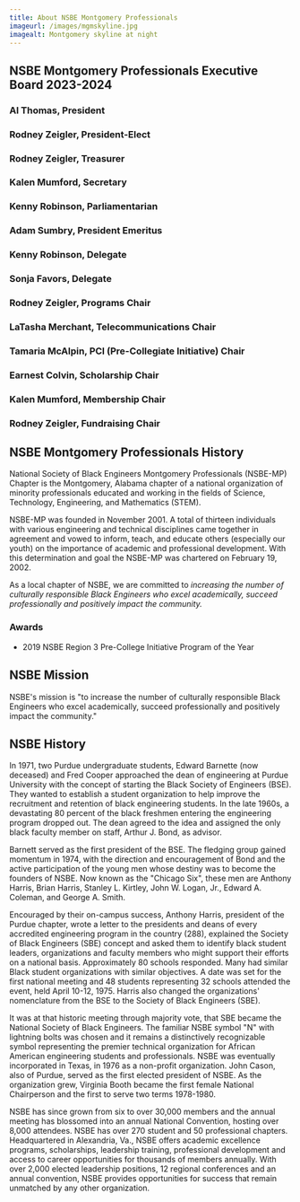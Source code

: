 ```yaml
---
title: About NSBE Montgomery Professionals
imageurl: /images/mgmskyline.jpg
imagealt: Montgomery skyline at night
---
```


## NSBE Montgomery Professionals Executive Board 2023-2024

### Al Thomas, President

### Rodney Zeigler, President-Elect

### Rodney Zeigler, Treasurer

### Kalen Mumford, Secretary

### Kenny Robinson, Parliamentarian

### Adam Sumbry, President Emeritus

### Kenny Robinson, Delegate

### Sonja Favors, Delegate

### Rodney Zeigler, Programs Chair

### LaTasha Merchant, Telecommunications Chair

### Tamaria McAlpin, PCI (Pre-Collegiate Initiative) Chair

### Earnest Colvin, Scholarship Chair

### Kalen Mumford, Membership Chair

### Rodney Zeigler, Fundraising Chair


## NSBE Montgomery Professionals History

National Society of Black Engineers Montgomery Professionals (NSBE-MP) Chapter is the Montgomery, Alabama
chapter of a national organization of minority professionals educated and working in the fields of 
Science, Technology, Engineering, and Mathematics (STEM).

NSBE-MP was founded in November 2001. A total of thirteen individuals with various engineering and technical 
disciplines came together in agreement and vowed to inform, teach, and educate others (especially our youth) 
on the importance of academic and professional development. With this determination and goal the NSBE-MP was 
chartered on February 19, 2002.

As a local chapter of NSBE, we are committed to *increasing the number of culturally responsible Black*
*Engineers who excel academically, succeed professionally and positively impact the community.*

### Awards

* 2019 NSBE Region 3 Pre-College Initiative Program of the Year

## NSBE Mission

NSBE's mission is "to increase the number of culturally responsible Black Engineers who excel academically, 
succeed professionally and positively impact the community."

## NSBE History

In 1971, two Purdue undergraduate students, Edward Barnette (now deceased) and Fred Cooper approached the dean of 
engineering at Purdue University with the concept of starting the Black Society of Engineers (BSE). They wanted 
to establish a student organization to help improve the recruitment and retention of black engineering students. 
In the late 1960s, a devastating 80 percent of the black freshmen entering the engineering program dropped out. 
The dean agreed to the idea and assigned the only black faculty member on staff, Arthur J. Bond, as advisor.

Barnett served as the first president of the BSE. The fledging group gained momentum in 1974, with the direction 
and encouragement of Bond and the active participation of the young men whose destiny was to become the founders 
of NSBE. Now known as the "Chicago Six", these men are Anthony Harris, Brian Harris, Stanley L. Kirtley, 
John W. Logan, Jr., Edward A. Coleman, and George A. Smith.

Encouraged by their on-campus success, Anthony Harris, president of the Purdue chapter, wrote a letter to the presidents 
and deans of every accredited engineering program in the country (288), explained the Society of Black Engineers 
(SBE) concept and asked them to identify black student leaders, organizations and faculty members who might support 
their efforts on a national basis. Approximately 80 schools responded. Many had similar Black student organizations 
with similar objectives. A date was set for the first national meeting and 48 students representing 32 schools attended 
the event, held April 10-12, 1975. Harris also changed the organizations' nomenclature from the BSE to the Society 
of Black Engineers (SBE).

It was at that historic meeting through majority vote, that SBE became the National Society of Black Engineers. 
The familiar NSBE symbol "N" with lightning bolts was chosen and it remains a distinctively recognizable symbol 
representing the premier technical organization for African American engineering students and professionals. NSBE 
was eventually incorporated in Texas, in 1976 as a non-profit organization. John Cason, also of Purdue, served as 
the first elected president of NSBE. As the organization grew, Virginia Booth became the first female National Chairperson 
and the first to serve two terms 1978-1980.

NSBE has since grown from six to over 30,000 members and the annual meeting has blossomed into an annual National 
Convention, hosting over 8,000 attendees. NSBE has over 270 student and 50 professional chapters. Headquartered in Alexandria, 
Va., NSBE offers academic excellence programs, scholarships, leadership training, professional development and access 
to career opportunities for thousands of members annually. With over 2,000 elected leadership positions, 12 regional 
conferences and an annual convention, NSBE provides opportunities for success that remain unmatched by any other 
organization.
